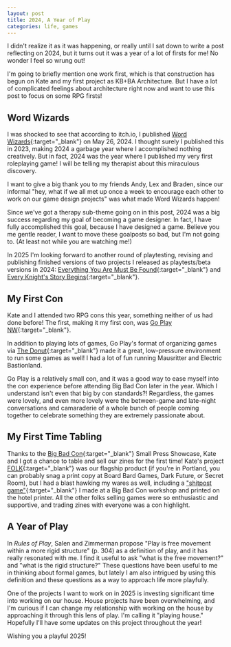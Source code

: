 ```yaml
---
layout: post
title: 2024, A Year of Play
categories: life, games
---
```


I didn't realize it as it was happening, or really until I sat down to write a post reflecting on 2024, but it turns out it was a year of a lot of firsts for me! No wonder I feel so wrung out! 

I'm going to briefly mention one work first, which is that construction has begun on Kate and my first project as KB+BA Architecture. But I have a lot of complicated feelings about architecture right now and want to use this post to focus on some RPG firsts!

## Word Wizards

I was shocked to see that according to itch.io, I published [Word Wizards](https://brendanalbano.itch.io/word-wizards){:target="_blank"} on May 26, 2024. I thought surely I published this in 2023, making 2024 a garbage year where I accomplished nothing creatively. But in fact, 2024 was the year where I published my very first roleplaying game! I will be telling my therapist about this miraculous discovery.

I want to give a big thank you to my friends Andy, Lex and Braden, since our informal "hey, what if we all met up once a week to encourage each other to work on our game design projects" was what made Word Wizards happen!

Since we've got a therapy sub-theme going on in this post, 2024 was a big success regarding my goal of becoming a game designer. In fact, I have fully accomplished this goal, because I have designed a game. Believe you me gentle reader, I want to move these goalposts so bad, but I'm not going to. (At least not while you are watching me!)

In 2025 I'm looking forward to another round of playtesting, revising and publishing finished versions of two projects I released as playtests/beta versions in 2024: [Everything You Are Must Be Found](https://brendanalbano.itch.io/eyambf-playtest){:target="_blank"} and [Every Knight's Story Begins](https://brendanalbano.itch.io/every-knights-story-begins){:target="_blank"}.

## My First Con

Kate and I attended two RPG cons this year, something neither of us had done before! The first, making it my first con, was [Go Play NW](https://goplaynw.org/){:target="_blank"}.

In addition to playing lots of games, Go Play's format of organizing games via [The Donut](https://goplaynw.org/the-donut/){:target="_blank"} made it a great, low-pressure environment to run some games as well! I had a lot of fun running Mausritter and Electric Bastionland.

Go Play is a relatively small con, and it was a good way to ease myself into the con experience before attending Big Bad Con later in the year. Which I understand isn't even that big by con standards?! Regardless, the games were lovely, and even more lovely were the between-game and late-night conversations and camaraderie of a whole bunch of people coming together to celebrate something they are extremely passionate about. 

## My First Time Tabling

Thanks to the [Big Bad Con](https://www.bigbadcon.com/){:target="_blank"} Small Press Showcase, Kate and I got a chance to table and sell our zines for the first time! Kate's project [FOLK](https://brendanalbano.itch.io/folk){:target="_blank"} was our flagship product (if you're in Portland, you can probably snag a print copy at Board Bard Games, Dark Future, or Secret Room), but I had a blast hawking my wares as well, including a ["shitpost game"](https://brendanalbano.itch.io/can-we-keep-it){:target="_blank"} I made at a Big Bad Con workshop and printed on the hotel printer. All the other folks selling games were so enthusiastic and supportive, and trading zines with everyone was a con highlight.

## A Year of Play

In *Rules of Play*, Salen and Zimmerman propose "Play is free movement within a more rigid structure" (p. 304) as a definition of play, and it has really resonated with me. I find it useful to ask "what is the free movement?" and "what is the rigid structure?" These questions have been useful to me in thinking about formal games, but lately I am also intrigued by using this definition and these questions as a way to approach life more playfully.

One of the projects I want to work on in 2025 is investing significant time into working on our house. House projects have been overwhelming, and I'm curious if I can change my relationship with working on the house by approaching it through this lens of play. I'm calling it "playing house." Hopefully I'll have some updates on this project throughout the year!

Wishing you a playful 2025!

